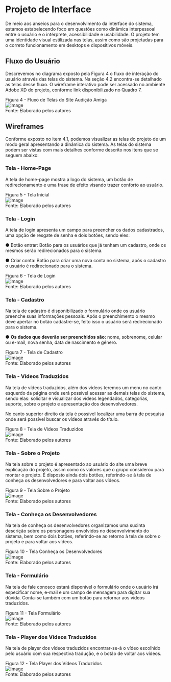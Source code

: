 
# Projeto de Interface

De meio aos anseios para o desenvolvimento da interface do sistema, estamos estabelecendo foco em questões como dinâmica interpessoal entre o usuário e o intérprete, acessibilidade e usabilidade. O projeto tem uma identidade visual estilizada nas telas, assim como são projetadas para o correto funcionamento em desktops e dispositivos móveis.

## Fluxo do Usuário

Descrevemos no diagrama exposto pela Figura 4 o fluxo de interação do usuário através das telas do sistema. Na seção 4.2 encontra-se detalhado as telas desse fluxo. O wireframe interativo pode ser acessado no ambiente Adobe XD do projeto, conforme link disponibilizado no Quadro 7.

Figura 4 - Fluxo de Telas do Site Audição Amiga<br>
![image](https://user-images.githubusercontent.com/91231500/144344860-8c644c0f-e59d-4da3-8876-e8f1ef4fe345.png)<br>
Fonte: Elaborado pelos autores

## Wireframes
 
Conforme exposto no item 4.1, podemos visualizar as telas do projeto de um modo geral apresentando a dinâmica do sistema. As telas do sistema podem ser vistas com mais detalhes conforme descrito nos itens que se seguem abaixo:

### Tela - Home-Page

A tela de home-page mostra a logo do sistema, um botão de redirecionamento e uma frase de efeito visando trazer conforto ao usuário.

Figura 5 - Tela Inicial<br>
![image](https://user-images.githubusercontent.com/91231500/144344902-bc6bb3ce-e59f-4345-8da9-b0ab8f582b86.png)<br>
Fonte: Elaborado pelos autores

### Tela - Login

A tela de login apresenta um campo para preencher os dados cadastrados, uma opção de resgate de senha e dois botões, sendo eles:

●	Botão entrar: Botão para os usuários que já tenham um cadastro, onde os mesmos serão redirecionados para o sistema.

●	Criar conta: Botão para criar uma nova conta no sistema, após o cadastro o usuário é redirecionado para o sistema.
 
Figura 6 - Tela de Login<br>
![image](https://user-images.githubusercontent.com/91231500/144344931-5256ba19-234a-4d20-ac9d-ec767c0732f8.png)<br>
Fonte: Elaborado pelos autores

### Tela - Cadastro

Na tela de cadastro é disponibilizado o formulário onde os usuário preenche suas informações pessoais. Após o preenchimento o mesmo deve apertar no botão cadastre-se, feito isso o usuário será redirecionado para o sistema.

●	**Os dados que deverão ser preenchidos são:** nome, sobrenome, celular ou e-mail, nova senha, data de nascimento e gênero.

Figura 7 - Tela de Cadastro<br>
![image](https://user-images.githubusercontent.com/91231500/144344949-6df1c0a4-369d-40a8-82b4-96898e8fb1aa.png)<br>
Fonte: Elaborado pelos autores

### Tela - Vídeos Traduzidos

Na tela de vídeos traduzidos, além dos vídeos teremos um menu no canto esquerdo da página onde será possível acessar as demais telas do sistema, sendo elas: solicitar e visualizar dos vídeos legendados, categorias, suporte, sobre o projeto e apresentação dos desenvolvedores.

No canto superior direito da tela é possível localizar uma barra de pesquisa onde será possível buscar os vídeos através do título.

Figura 8 - Tela de Vídeos Traduzidos<br>
![image](https://user-images.githubusercontent.com/91231500/144345080-58b8360b-a115-4b39-a015-9b9f6f92dd68.png)<br>
Fonte: Elaborado pelos autores

### Tela - Sobre o Projeto

Na tela sobre o projeto é apresentado ao usuário do site uma breve explicação do projeto, assim como os valores que o grupo considerou para montar o projeto. É disposto ainda dois botões, referindo-se à tela de conheça os desenvolvedores e para voltar aos vídeos.

Figura 9 - Tela Sobre o Projeto<br>
![image](https://user-images.githubusercontent.com/91231500/144345107-e6d30dd6-ee44-4a9c-8d45-bbfe1f733cb0.png)<br>
Fonte: Elaborado pelos autores

### Tela - Conheça os Desenvolvedores

Na tela de conheça os desenvolvedores organizamos uma sucinta descrição sobre os personagens envolvidos no desenvolvimento do sistema, bem como dois botões, referindo-se ao retorno à tela de sobre o projeto e para voltar aos vídeos.

Figura 10 - Tela Conheça os Desenvolvedores<br>
![image](https://user-images.githubusercontent.com/91231500/144345125-e35c55f7-1a2c-4303-8692-bddd8f62a69b.png)<br>
Fonte: Elaborado pelos autores

###	Tela - Formulário

Na tela de fale conosco estará disponível o formulário onde o usuário irá especificar nome, e-mail e um campo de mensagem para digitar sua dúvida. Conta-se também com um botão para retornar aos vídeos traduzidos.

Figura 11 - Tela Formulário<br>
![image](https://user-images.githubusercontent.com/91231500/144345154-d2e76543-a19c-4e56-a9ce-8b5eecd66c2d.png)<br>
Fonte: Elaborado pelos autores

### Tela - Player dos Vídeos Traduzidos

Na tela de player dos vídeos traduzidos encontrar-se-á o vídeo escolhido pelo usuário com sua respectiva tradução, e o botão de voltar aos vídeos.

Figura 12 - Tela Player dos Vídeos Traduzidos<br>
![image](https://user-images.githubusercontent.com/91231500/144345196-3ec1e6ec-a5cc-49c5-bc45-ba1433580256.png)<br>
Fonte: Elaborado pelos autores

